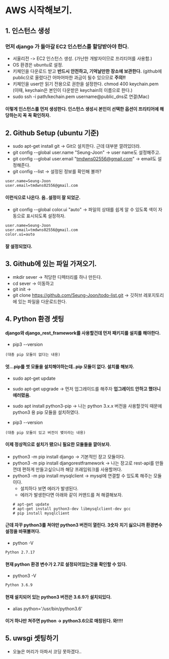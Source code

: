 # AWS 시작해보기.


## 1. 인스턴스 생성 
### 먼저 django 가 돌아갈 EC2 인스턴스를 할당받아야 한다.
  * 서울리전 -> EC2 인스턴스 생성. (가난한 개발자이므로 프리티어를 사용함.)
  * OS 환경은 ubuntu로 설정.
  * 키체인을 다운로드 받고 **반드시 안전하고, 기억날만한 장소에 보관한다.** (github에 public으로 올렸다간 어마어마한 과금이 될수 있으므로 **주의!!** 
  * 키체인을 user만 읽기 전용으로 권한을 설정한다. chmod 400 keychain.pem (이때, keychain은 본인이 다운받은 keychain의 이름으로 한다.)
  * sudo ssh -i path/kechain.pem username@public_dns로 연결(Mac)

#### 이렇게 인스턴스를 먼저 생성한다. **인스턴스 생성시 본인이 선택한 옵션이 프리티어에 해당하는지 꼭 꼭 확인하자.**

## 2. Github Setup (ubuntu 기준)
  * sudo apt-get install git                                        -> Git으 설치한다. 근데 대부분 깔려있더라.
  * git config --global user.name "Seung-Joon"                      -> user name도 설정해주고.
  * git config --global user.email "tmdwns02556@gmail.com"          -> email도 설정해준다.
  * git config --list                                               -> 설정된 정보를 확인해 볼까?
  ```
  user.name=Seung-Joon
  user.email=tmdwns02556@gmail.com
  ```
  #### 이런식으로 나온다. 음..설정이 잘 되었군.
  
  * git config --global color.ui "auto"                             -> 파일의 상태를 쉽게 알 수 있도록 색이 자동으로 표시되도록 설정하자.
  ```
  user.name=Seung-Joon
  user.email=tmdwns02556@gmail.com
  color.ui=auto
  ```
  #### 잘 설정되었다.
  
## 3. Github에 있는 파일 가져오기.
 * mkdir sever                                                      -> 적당한 디렉터리를 하나 만든다.
 * cd sever                                                         -> 이동하고
 * git init                                                         ->
 * git clone https://github.com/Seung-Joon/todo-list.git            -> 깃허브 레포지토리에 있는 파일을 다운로드한다.
 
## 4. Python 환경 셋팅
 #### django와 django_rest_framework를 사용할건데 먼저 패키지를 설치를 해야한다.
 * pip3 --version
 ```
 (대충 pip 모듈이 없다는 내용)
 ```
 #### 엇...pip를 썻 모듈을 설치해야하는데..pip 모듈이 없다. 설치를 해보자.
 * sudo apt-get update
 * sudo apt-get upgrade            -> 먼저 업그레이드를 해주자 **업그레이드 안하고 했더니 에러떴음.**
 * sudo apt install python3-pip    -> 나는 python 3.x.x 버전을 사용할것익 때문에 python3 용 pip 모듈을 설치하였다.
 
 * pip3 --version
 ```
 (대충 pip 모듈이 있고 버전이 몇이라는 내용)
 ```
 
 #### 이제 정상적으로 설치가 됐으니 필요한 모듈들을 깔아보자.
 * python3 -m pip install django                   -> 기본적인 장고 모듈이다.
 * python3 -m pip install djangorestframework      -> 나는 장고로 rest-api를 만들껀데 편하게 만들고싶으니까 해당 프래임워크를 사용할꺼다.
 * python3 -m pip install mysqlclient              -> mysql에 연결할 수 있도록 해주는 모듈이다.
   - 설치하다 보면 에러가 발생된다.
   - 에러가 발생한다면 아래와 같이 커맨드를 쳐 해결해보자.
   ```
   # apt-get update
   # apt-get install python3-dev libmysqlclient-dev gcc
   # pip install mysqlclient
   ```
 
 #### 근데 자꾸 python3를 쳐야만 python3 버전이 열린다. 3숫자 치기 싫으니까 환경변수 설정을 바꿔볼꺼다.
 * python -V
 ```
 Python 2.7.17
 ```
 #### 현재 python 환경 변수가 2.7로 설정되어있는것을 확인할 수 있다.
 
 * python3 -V
 ```
 Python 3.6.9
 ```
 #### 현재 설치되어 있는 python3 버전은 3.6.9가 설치되있다.
 
 * alias python='/usr/bin/python3.6'
 #### 이거 하나만 쳐주면 python -> python3.6으로 매칭된다. 와!!!!
 
 
 
 
 
 
  ## 5. uwsgi 셋팅하기
   - 오늘은 머리가 아파서 코딩 못하겠다..



